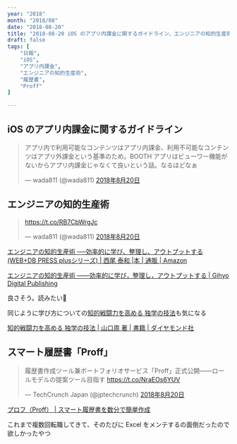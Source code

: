 ```yaml
---
year: "2018"
month: "2018/08"
date: "2018-08-20"
title: "2018-08-20 iOS のアプリ内課金に関するガイドライン、エンジニアの知的生産術、スマート履歴書「Proff」"
draft: false
tags: [
    "日報",
    "iOS",
    "アプリ内課金",
    "エンジニアの知的生産術",
    "履歴書",
    "Proff"
]

---
```


## iOS のアプリ内課金に関するガイドライン

<blockquote class="twitter-tweet" data-lang="ja"><p lang="ja" dir="ltr">アプリ内で利用可能なコンテンツはアプリ内課金、利用不可能なコンテンツはアプリ外課金という基準のため。BOOTH アプリはビューワー機能がないからアプリ内課金じゃなくて良いという話。なるほどなぁ</p>&mdash; wada811 (@wada811) <a href="https://twitter.com/wada811/status/1031474119676588032?ref_src=twsrc%5Etfw">2018年8月20日</a></blockquote>
<script async src="https://platform.twitter.com/widgets.js" charset="utf-8"></script>

## エンジニアの知的生産術

<blockquote class="twitter-tweet" data-lang="ja"><p lang="und" dir="ltr"><a href="https://t.co/RB7CbWrgJc">https://t.co/RB7CbWrgJc</a></p>&mdash; wada811 (@wada811) <a href="https://twitter.com/wada811/status/1031584439975858180?ref_src=twsrc%5Etfw">2018年8月20日</a></blockquote>
<script async src="https://platform.twitter.com/widgets.js" charset="utf-8"></script>

[エンジニアの知的生産術 ──効率的に学び、整理し、アウトプットする \(WEB\+DB PRESS plusシリーズ\) \| 西尾 泰和 \|本 \| 通販 \| Amazon](https://www.amazon.co.jp/o/ASIN/4774198765/wada811-22/ref=nosim/)

[エンジニアの知的生産術 ――効率的に学び，整理し，アウトプットする \| Gihyo Digital Publishing](https://gihyo.jp/dp/ebook/2018/978-4-7741-9877-4)

良さそう。読みたい📖

同じように学び方についての[知的戦闘力を高める 独学の技法](https://www.amazon.co.jp/o/ASIN/4478103399/wada811-22/ref=nosim/)も気になる

[知的戦闘力を高める 独学の技法 \| 山口周 著 \| 書籍 \| ダイヤモンド社](https://www.diamond.co.jp/book/9784478103395.html)

## スマート履歴書「Proff」

<blockquote class="twitter-tweet" data-lang="ja"><p lang="ja" dir="ltr">履歴書作成ツール兼ポートフォリオサービス「Proff」正式公開——ロールモデルの提案ツール目指す <a href="https://t.co/NraEOs6YUV">https://t.co/NraEOs6YUV</a></p>&mdash; TechCrunch Japan (@jptechcrunch) <a href="https://twitter.com/jptechcrunch/status/1031432426000658432?ref_src=twsrc%5Etfw">2018年8月20日</a></blockquote>
<script async src="https://platform.twitter.com/widgets.js" charset="utf-8"></script>

[プロフ（Proff） \| スマート履歴書を数分で簡単作成](https://proff.io/)

これまで複数回転職してきて、そのたびに Excel をメンテするの面倒だったので欲しかったやつ
